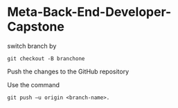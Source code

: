 # Meta-Back-End-Developer-Capstone

switch branch by 
```
git checkout -B branchone
```


Push the changes to the GitHub repository

Use the command 
```
git push –u origin <branch-name>.
```